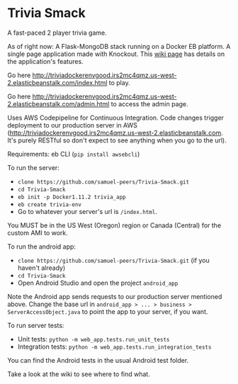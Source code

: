 # Trivia Smack
A fast-paced 2 player trivia game.

As of right now:
A Flask-MongoDB stack running on a Docker EB platform. A single page application made with Knockout.
This [wiki page](https://github.com/samuel-peers/Trivia-Smack/wiki/Application-Functionality) has details on the application's features.

Go here http://triviadockerenvgood.irs2mc4qmz.us-west-2.elasticbeanstalk.com/index.html to play.

Go here http://triviadockerenvgood.irs2mc4qmz.us-west-2.elasticbeanstalk.com/admin.html to access the admin page.

Uses AWS Codepipeline for Continuous Integration. Code changes trigger deployment to our production server in AWS (http://triviadockerenvgood.irs2mc4qmz.us-west-2.elasticbeanstalk.com. It's purely RESTful so don't expect to see anything when you go to the url).

Requirements: eb CLI (`pip install awsebcli`)

To run the server:
- `clone https://github.com/samuel-peers/Trivia-Smack.git`
- `cd Trivia-Smack`
- `eb init -p Docker1.11.2 trivia_app`
- `eb create trivia-env`
- Go to whatever your server's url is `/index.html`.

You MUST be in the US West (Oregon) region or Canada (Central) for the custom AMI to work.

To run the android app:
- `clone https://github.com/samuel-peers/Trivia-Smack.git` (if you haven't already)
- `cd Trivia-Smack`
- Open Android Studio and open the project `android_app`

Note the Android app sends requests to our production server mentioned above. Change the base url in `android_app > ... > business > ServerAccessObject.java` to point the app to your server, if you want.

To run server tests:
- Unit tests: `python -m web_app.tests.run_unit_tests`
- Integration tests: `python -m web_app.tests.run_integration_tests`

You can find the Android tests in the usual Android test folder.

Take a look at the wiki to see where to find what.
